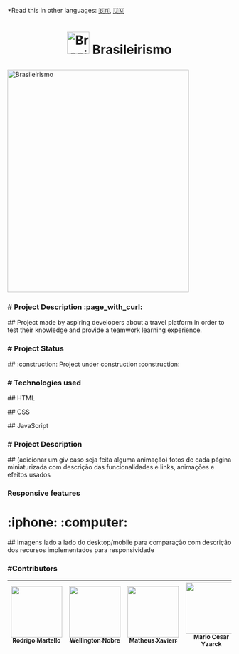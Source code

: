 *Read this in other languages: [:brazil:](README.pt.md), [🇺🇲](README.md)
<h1 align="center">
  <p align="center"><img src="https://github.com/matheusxavierr/ProjetoDev/blob/main/Images/justLogo.jpeg?raw=true" alt="Brasileirismo" width="50px" height="50px"> Brasileirismo</p>
  </h1>
  <!--colocar pág inicial-->
  <a><img src="https://github.com/matheusxavierr/ProjetoDev/blob/main/Images/justLogo.jpeg?raw=true" alt="Brasileirismo" width="90%" height="500px"></a>

<h3># Project Description :page_with_curl:</h3>
<p>## Project made by aspiring developers about a travel platform in order to test their knowledge and provide a teamwork learning experience.</p>

<h3># Project Status</h3>
<p>## :construction: Project under construction :construction:</p>
<h3># Technologies used</h3>
<p>## HTML</p>
<p>## CSS</p>
<p>## JavaScript</p>

<h3># Project Description</h3>
<p>## (adicionar um giv caso seja feita alguma animação) fotos de cada página miniaturizada com descrição das funcionalidades e links, animações e efeitos usados</p>
<h3> Responsive features</h3><h1> :iphone:  :computer:</h1>

<p>## Imagens lado a lado do desktop/mobile para comparação com descrição dos recursos implementados para responsividade </p>

<h3>#Contributors</h3>

| [<img src="https://avatars.githubusercontent.com/u/85394826?s=400&u=dde1ad05ed51bc897617f015a6509f4f537ce5be&v=4" width=115><br><sub>Rodrigo Martello</sub>](https://github.com/Rodrigoluma) |  [<img src="https://avatars.githubusercontent.com/u/107427628?v=4" width=115><br><sub>Wellington Nobre</sub>](https://github.com/WellingtonNobre) |  [<img src="https://avatars.githubusercontent.com/u/104038854?v=4" width=115><br><sub>Matheus Xavierr</sub>](https://github.com/matheusxavierr) | [<img src="https://avatars.githubusercontent.com/u/82288861?v=4" width=115><br><sub>Mario Cesar Yzarck</sub>](https://github.com/Mario-Cesar-Yzarck) |
| :---: | :---: | :---: | :---: |
